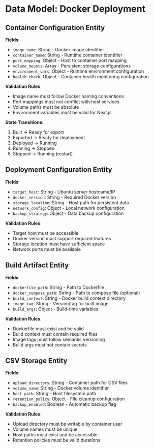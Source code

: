 # Data Model: Docker Deployment

## Container Configuration Entity

**Fields**:
- `image_name`: String - Docker image identifier
- `container_name`: String - Runtime container identifier
- `port_mapping`: Object - Host to container port mapping
- `volume_mounts`: Array - Persistent storage configurations
- `environment_vars`: Object - Runtime environment configuration
- `health_check`: Object - Container health monitoring configuration

**Validation Rules**:
- Image name must follow Docker naming conventions
- Port mappings must not conflict with host services
- Volume paths must be absolute
- Environment variables must be valid for Next.js

**State Transitions**:
1. Built → Ready for export
2. Exported → Ready for deployment
3. Deployed → Running
4. Running → Stopped
5. Stopped → Running (restart)

## Deployment Configuration Entity

**Fields**:
- `target_host`: String - Ubuntu server hostname/IP
- `docker_version`: String - Required Docker version
- `storage_location`: String - Host path for persistent data
- `network_config`: Object - Local network configuration
- `backup_strategy`: Object - Data backup configuration

**Validation Rules**:
- Target host must be accessible
- Docker version must support required features
- Storage location must have sufficient space
- Network ports must be available

## Build Artifact Entity

**Fields**:
- `dockerfile_path`: String - Path to Dockerfile
- `docker_compose_path`: String - Path to compose file (optional)
- `build_context`: String - Docker build context directory
- `image_tag`: String - Version/tag for built image
- `build_args`: Object - Build-time variables

**Validation Rules**:
- Dockerfile must exist and be valid
- Build context must contain required files
- Image tags must follow semantic versioning
- Build args must not contain secrets

## CSV Storage Entity

**Fields**:
- `upload_directory`: String - Container path for CSV files
- `volume_name`: String - Docker volume identifier
- `host_path`: String - Host filesystem path
- `retention_policy`: Object - File cleanup configuration
- `backup_enabled`: Boolean - Automatic backup flag

**Validation Rules**:
- Upload directory must be writable by container user
- Volume names must be unique
- Host paths must exist and be accessible
- Retention policies must be valid durations